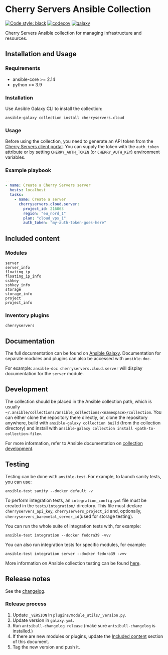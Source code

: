 # Cherry Servers Ansible Collection

[![Code style: black](https://img.shields.io/badge/code%20style-black-000000.svg)](https://github.com/psf/black)
[![codecov](https://codecov.io/gh/cherryservers/ansible-collection-cherryservers/graph/badge.svg?token=ct1qQJ7zmp)](https://codecov.io/gh/cherryservers/ansible-collection-cherryservers)
[![galaxy](https://img.shields.io/badge/dynamic/json?url=https%3A%2F%2Fgalaxy.ansible.com%2Fapi%2Fv3%2Fplugin%2Fansible%2Fcontent%2Fpublished%2Fcollections%2Findex%2Fcherryservers%2Fcloud%2F&query=highest_version.version&label=galaxy)](https://galaxy.ansible.com/ui/repo/published/cherryservers/cloud/)

Cherry Servers Ansible collection for managing infrastructure and resources.

## Installation and Usage

### Requirements

- ansible-core >= 2.14
- python >= 3.9

### Installation

Use Ansible Galaxy CLI to install the collection:

```shell
ansible-galaxy collection install cherryservers.cloud
```

### Usage

Before using the collection, you need to generate an API token from
the [Cherry Servers client portal](https://portal.cherryservers.com/settings/api-keys).
You can supply the token with the `auth_token` attribute or by setting `CHERRY_AUTH_TOKEN` (or `CHERRY_AUTH_KEY`)
environment variables.

### Example playbook

```yaml
---
- name: Create a Cherry Servers server
  hosts: localhost
  tasks:
    - name: Create a server
      cherryservers.cloud.server:
        project_id: 216063
        region: "eu_nord_1"
        plan: "cloud_vps_1"
        auth_token: "my-auth-token-goes-here"
```

## Included content

### Modules

```text
server
server_info
floating_ip
floating_ip_info
sshkey
sshkey_info
storage
storage_info
project
project_info
```

### Inventory plugins

```cherryservers```

## Documentation

The full documentation can be found
on [Ansible Galaxy](https://galaxy.ansible.com/ui/repo/published/cherryservers/cloud/docs/).
Documentation for separate modules and plugins can also be accessed with `ansible-doc`.

For example: `ansible-doc cherryservers.cloud.server` will display documentation for the `server` module.

## Development

The collection should be placed in the Ansible collection path, which is usually
`~/.ansible/collections/ansible_collections/<namespace>/collection`.
You can either clone the repository there directly, or, clone the repository anywhere, build with
`ansible-galaxy collection build` (from the collection directory)
and install with `ansible-galaxy collection install <path-to-collection-file>`.

For more information, refer to Ansible documentation
on [collection development](https://docs.ansible.com/ansible/latest/dev_guide/developing_collections.html).

## Testing

Testing can be done with `ansible-test`. For example, to launch sanity tests, you can use:

```shell
ansible-test sanity --docker default -v
```

To perform integration tests, an `integration_config.yml` file must be created in the `tests/integration/` directory.
This file must declare `cherryservers_api_key`, `cherryservers_project_id` and, optionally,
`cherryservers_baremetal_server_id`(used for storage testing).

You can run the whole suite of integration tests with, for example:

```shell
ansible-test integration --docker fedora39 -vvv
```

You can also run integration tests for specific modules, for example:

```shell
ansible-test integration server --docker fedora39 -vvv
```

More information on Ansible collection testing can be
found [here](https://docs.ansible.com/ansible/latest/dev_guide/developing_collections_testing.html).

## Release notes

See the [changelog](CHANGELOG.rst).

### Release process

1. Update `_VERSION` in `plugins/module_utils/_version.py`.
2. Update version in `galaxy.yml`.
3. Run `antsibull-changelog release` (make sure `antsibull-changelog` is installed.)
4. If there are new modules or plugins, update the [Included content](#included-content) section of this document.
5. Tag the new version and push it.